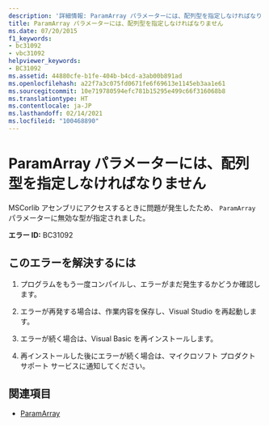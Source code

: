 ```yaml
---
description: '詳細情報: ParamArray パラメーターには、配列型を指定しなければなりません'
title: ParamArray パラメーターには、配列型を指定しなければなりません
ms.date: 07/20/2015
f1_keywords:
- bc31092
- vbc31092
helpviewer_keywords:
- BC31092
ms.assetid: 44880cfe-b1fe-404b-b4cd-a3ab00b891ad
ms.openlocfilehash: a22f7a3c075fd0671fe6f69613e1145eb3aa1e61
ms.sourcegitcommit: 10e719780594efc781b15295e499c66f316068b8
ms.translationtype: HT
ms.contentlocale: ja-JP
ms.lasthandoff: 02/14/2021
ms.locfileid: "100468890"
---
```

# <a name="paramarray-parameters-must-have-an-array-type"></a>ParamArray パラメーターには、配列型を指定しなければなりません

MSCorlib アセンブリにアクセスするときに問題が発生したため、 `ParamArray` パラメーターに無効な型が指定されました。  
  
 **エラー ID:** BC31092  
  
## <a name="to-correct-this-error"></a>このエラーを解決するには  
  
1. プログラムをもう一度コンパイルし、エラーがまだ発生するかどうか確認します。  
  
2. エラーが再発する場合は、作業内容を保存し、Visual Studio を再起動します。  
  
3. エラーが続く場合は、Visual Basic を再インストールします。  
  
4. 再インストールした後にエラーが続く場合は、マイクロソフト プロダクト サポート サービスに通知してください。  
  
## <a name="see-also"></a>関連項目

- [ParamArray](../language-reference/modifiers/paramarray.md)

